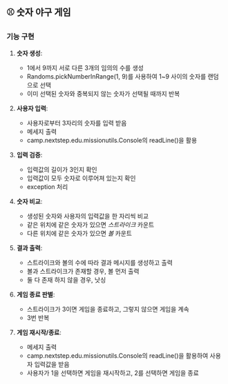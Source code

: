## ⚾️ **숫자 야구 게임** 

### **기능 구현**

1. **숫자 생성**:
   - 1에서 9까지 서로 다른 3개의 임의의 수를 생성
   - Randoms.pickNumberInRange(1, 9)를 사용하여 1~9 사이의 숫자를 랜덤으로 선택
   - 이미 선택된 숫자와 중복되지 않는 숫자가 선택될 때까지 반복


2. **사용자 입력**:
   - 사용자로부터 3자리의 숫자를 입력 받음
   - 메세지 출력
   - camp.nextstep.edu.missionutils.Console의 readLine()을 활용


3. **입력 검증**:
   - 입력값의 길이가 3인지 확인
   - 입력값이 모두 숫자로 이루어져 있는지 확인
   - exception 처리


4. **숫자 비교**:
   - 생성된 숫자와 사용자의 입력값을 한 자리씩 비교
   - 같은 위치에 같은 숫자가 있으면 *스트라이크* 카운트
   - 다른 위치에 같은 숫자가 있으면 *볼* 카운트


5. **결과 출력**:
   - 스트라이크와 볼의 수에 따라 결과 메시지를 생성하고 출력
   - 볼과 스트라이크가 존재할 경우, 볼 먼저 출력
   - 둘 다 존재 하지 않을 경우, 낫싱


6. **게임 종료 판별**:
   - 스트라이크가 3이면 게임을 종료하고, 그렇지 않으면 게임을 계속
   - 3번 반복


7. **게임 재시작/종료**:
   - 메세지 출력
   - camp.nextstep.edu.missionutils.Console의 readLine()을 활용하여 사용자 입력값을 받음
   - 사용자가 1을 선택하면 게임을 재시작하고, 2를 선택하면 게임을 종료